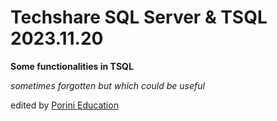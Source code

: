 # **Techshare SQL Server & TSQL** 2023.11.20

**Some functionalities in TSQL**

*sometimes forgotten but which could be useful*

edited by [Porini Education](Asset/RGB_Badge_PIRC.png)


